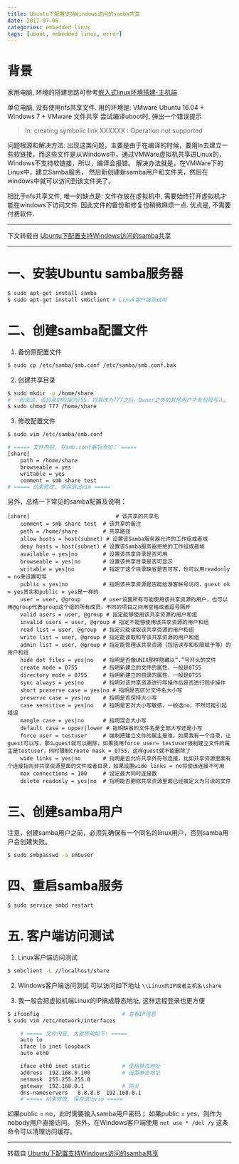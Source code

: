 ```yaml
---
title: Ubuntu下配置支持Windows访问的samba共享
date: 2017-07-06
categories: embedded linux
tags: [uboot, embedded linux, error]
---
```



# 背景

家用电脑, 环境的搭建思路可参考[嵌入式linux环境搭建-主机端](https://draapho.github.io/2017/02/16/1705-linux-env/)

单位电脑, 没有使用nfs共享文件.
用的环境是: VMware Ubuntu 16.04 + Windows 7 + VMware 文件共享
尝试编译uboot时, 弹出一个错误提示

> ln: creating symbolic link XXXXXX : Operation not supported


问题根源和解决方法:
出现这类问题，主要是由于在编译的时候，要用ln去建立一些软链接，而这些文件是从Windows中，通过VMWare虚拟机共享进Linux的，Windows不支持软链接，所以，编译会报错。
解决办法就是，在VMWare下的Linux中，建立Samba服务， 然后新创建新samba用户和文件夹，然后在windows中就可以访问到该文件夹了。

相比于nfs共享文件, 唯一的缺点是: 文件存放在虚拟机中, 需要始终打开虚拟机才能在windows下访问文件. 因此文件的备份和修复也稍微麻烦一点. 优点是, 不需要付费软件.



--------------------------------------------

下文转载自 [Ubuntu下配置支持Windows访问的samba共享](http://blog.csdn.net/i_chips/article/details/19191957)

--------------------------------------------

# 一、安装Ubuntu samba服务器

``` bash
$ sudo apt-get install samba
$ sudo apt-get install smbclient # Linux客户端测试用
```

# 二、创建samba配置文件

1. 备份原配置文件
``` bash
$ sudo cp /etc/samba/smb.conf /etc/samba/smb.conf.bak
```

2. 创建共享目录
``` bash
$ sudo mkdir -p /home/share
# 一般来说，该目录的权限为755，将其改为777之后，Owner之外的其他用户才有权限写入。
$ sudo chmod 777 /home/share
```

3. 修改配置文件
``` bash
$ sudo vim /etc/samba/smb.conf

# ===== 文件内容, 在smb.conf最后添加： =====
[share]
    path = /home/share
    browseable = yes
    writable = yes
    comment = smb share test
# ===== 结束修改, 保存退出vim =====
```

另外，总结一下常见的samba配置及说明：

```
[share]                           # 该共享的共享名
    comment = smb share test  # 该共享的备注
    path = /home/share        # 共享路径
    allow hosts = host(subnet) # 设置该Samba服务器允许的工作组或者域
    deny hosts = host(subnet) # 设置该Samba服务器拒绝的工作组或者域
    available = yes|no        # 设置该共享目录是否可用
    browseable = yes|no       # 设置该共享目录是否可显示
    writable = yes|no         # 指定了这个目录缺省是否可写，也可以用readonly = no来设置可写
    public = yes|no           # 指明该共享资源是否能给游客帐号访问，guest ok = yes其实和public = yes是一样的
    user = user, @group       # user设置所有可能使用该共享资源的用户，也可以用@group代表group这个组的所有成员，不同的项目之间用空格或者逗号隔开
    valid users = user, @group # 指定能够使用该共享资源的用户和组
    invalid users = user, @group # 指定不能够使用该共享资源的用户和组
    read list = user, @group  # 指定只能读取该共享资源的用户和组
    write list = user, @group # 指定能读取和写该共享资源的用户和组
    admin list = user, @group # 指定能管理该共享资源（包括读写和权限赋予等）的用户和组
    hide dot files = yes|no   # 指明是否像UNIX那样隐藏以“.”号开头的文件
    create mode = 0755        # 指明新建立的文件的属性，一般是0755
    directory mode = 0755     # 指明新建立的目录的属性，一般是0755
    sync always = yes|no      # 指明对该共享资源进行写操作后是否进行同步操作
    short preserve case = yes|no # 指明是否区分文件名大小写
    preserve case = yes|no    # 指明是否保持大小写
    case sensitive = yes|no   # 指明是否对大小写敏感，一般选no，不然可能引起错误
    mangle case = yes|no      # 指明混合大小写
    default case = upper|lower # 指明缺省的文件名是全部大写还是小写
    force user = testuser     # 强制把建立文件的属主是谁。如果我有一个目录，让guest可以写，那么guest就可以删除，如果我用force user= testuser强制建立文件的属主是testuser，同时限制create mask = 0755，这样guest就不能删除了
    wide links = yes|no       # 指明是否允许共享外符号连接，比如共享资源里面有个连接指向非共享资源里面的文件或者目录，如果设置wide links = no将使该连接不可用
    max connections = 100     # 设定最大同时连接数
    delete readonly = yes|no  # 指明能否删除共享资源里面已经被定义为只读的文件
```

# 三、创建samba用户

注意，创建samba用户之前，必须先确保有一个同名的linux用户，否则samba用户会创建失败。
``` bash
$ sudo smbpasswd -a smbuser
```

# 四、重启samba服务
``` bash
$ sudo service smbd restart
```

# 五. 客户端访问测试

1. Linux客户端访问测试
``` bash
$ smbclient -L //localhost/share
```

2. Windows客户端访问测试
    可以访问如下地址 `\\Linux的IP或者主机名\share`

3. 我一般会把虚拟机端Linux的IP搞成静态地址, 这样远程登录也更方便
``` bash
$ ifconfig                          # 查看IP信息
$ sudo vim /etc/network/interfaces

    # ===== 文件内容, 大致修改如下: =====
    auto lo
    iface lo inet loopback
    auto eth0

    iface eth0 inet static          # 使用静态地址
    address  192.168.0.100          # 设置静态地址
    netmask  255.255.255.0
    gateway  192.168.0.1            # 网关
    dns-nameservers   8.8.8.8  192.168.0.1 
    # ===== 结束修改, 保存退出vim =====
```

如果public = no，此时需要输入samba用户密码；
如果public = yes，则作为nobody用户直接访问。
另外，在Windows客户端使用 `net use * /del /y` 这条命令可以清理访问缓存。

--------------------------------------------

转载自 [Ubuntu下配置支持Windows访问的samba共享](http://blog.csdn.net/i_chips/article/details/19191957)